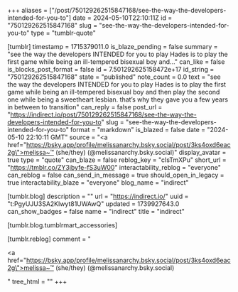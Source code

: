 +++
aliases = ["/post/750129262515847168/see-the-way-the-developers-intended-for-you-to"]
date = 2024-05-10T22:10:11Z
id = "750129262515847168"
slug = "see-the-way-the-developers-intended-for-you-to"
type = "tumblr-quote"

[tumblr]
timestamp = 1715379011.0
is_blaze_pending = false
summary = "see the way the developers INTENDED for you to play Hades is to play the first game while being an ill-tempered bisexual boy and..."
can_like = false
is_blocks_post_format = false
id = 7.501292625158472e+17
id_string = "750129262515847168"
state = "published"
note_count = 0.0
text = "see the way the developers INTENDED for you to play Hades is to play the first game while being an ill-tempered bisexual boy and then play the second one while being a sweetheart lesbian. that&rsquo;s why they gave you a few years in between to transition"
can_reply = false
post_url = "https://indirect.io/post/750129262515847168/see-the-way-the-developers-intended-for-you-to"
slug = "see-the-way-the-developers-intended-for-you-to"
format = "markdown"
is_blazed = false
date = "2024-05-10 22:10:11 GMT"
source = "<a href=\"https://bsky.app/profile/melissanarchy.bsky.social/post/3ks4oxd6eac2g\">melissa~™ (she/they) (@melissanarchy.bsky.social)</a>"
display_avatar = true
type = "quote"
can_blaze = false
reblog_key = "cIsTmXPu"
short_url = "https://tmblr.co/ZY3jbyfe-fS3uW00"
interactability_reblog = "everyone"
can_reblog = false
can_send_in_message = true
should_open_in_legacy = true
interactability_blaze = "everyone"
blog_name = "indirect"

[tumblr.blog]
description = ""
url = "https://indirect.io/"
uuid = "t:PgyUJU3SA2Klwyt81UWAwQ"
updated = 1739927643.0
can_show_badges = false
name = "indirect"
title = "indirect"

[tumblr.blog.tumblrmart_accessories]

[tumblr.reblog]
comment = "<p><a href=\"https://bsky.app/profile/melissanarchy.bsky.social/post/3ks4oxd6eac2g\">melissa~™ (she/they) (@melissanarchy.bsky.social)</a></p>"
tree_html = ""
+++
